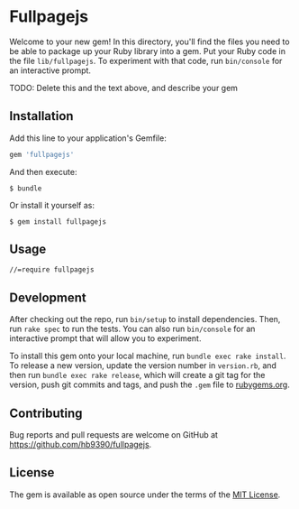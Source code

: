 # Fullpagejs

Welcome to your new gem! In this directory, you'll find the files you need to be able to package up your Ruby library into a gem. Put your Ruby code in the file `lib/fullpagejs`. To experiment with that code, run `bin/console` for an interactive prompt.

TODO: Delete this and the text above, and describe your gem

## Installation

Add this line to your application's Gemfile:

```ruby
gem 'fullpagejs'
```

And then execute:

    $ bundle

Or install it yourself as:

    $ gem install fullpagejs

## Usage

    //=require fullpagejs

## Development

After checking out the repo, run `bin/setup` to install dependencies. Then, run `rake spec` to run the tests. You can also run `bin/console` for an interactive prompt that will allow you to experiment.

To install this gem onto your local machine, run `bundle exec rake install`. To release a new version, update the version number in `version.rb`, and then run `bundle exec rake release`, which will create a git tag for the version, push git commits and tags, and push the `.gem` file to [rubygems.org](https://rubygems.org).

## Contributing

Bug reports and pull requests are welcome on GitHub at https://github.com/hb9390/fullpagejs.

## License

The gem is available as open source under the terms of the [MIT License](http://opensource.org/licenses/MIT).
